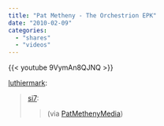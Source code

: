 ```yaml
---
title: "Pat Metheny - The Orchestrion EPK"
date: "2010-02-09"
categories:
  - "shares"
  - "videos"
---
```


{{< youtube 9VymAn8QJNQ >}}

[luthiermark](http://luthiermark.tumblr.com/post/345647852/si7-pat-metheny-the-orchestrion-epk-via):

> [si7](http://si7.tumblr.com/post/345640879/pat-metheny-the-orchestrion-epk-via):
>
> > (via [PatMethenyMedia](http://www.youtube.com/user/PatMethenyMedia))
